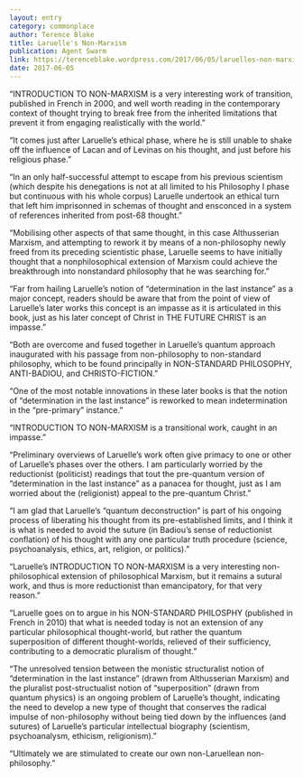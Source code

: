 ```yaml
---
layout: entry
category: commonplace
author: Terence Blake
title: Laruelle's Non-Marxism
publication: Agent Swarm
link: https://terenceblake.wordpress.com/2017/06/05/laruelles-non-marxism-between-ethicism-and-religionism/
date: 2017-06-05
---
```


“INTRODUCTION TO NON-MARXISM is a very interesting work of transition, published in French in 2000, and well worth reading in the contemporary context of thought trying to break free from the inherited limitations that prevent it from engaging realistically with the world.”

“It comes just after Laruelle’s ethical phase, where he is still unable to shake off the influence of Lacan and of Levinas on his thought, and just before his religious phase.”

“In an only half-successful attempt to escape from his previous scientism (which despite his denegations is not at all limited to his Philosophy I phase but continuous with his whole corpus) Laruelle undertook an ethical turn that left him imprisonned in schemas of thought and ensconced in a system of references inherited from post-68 thought.”

“Mobilising other aspects of that same thought, in this case Althusserian Marxism, and attempting to rework it by means of a non-philosophy newly freed from its preceding scientistic phase, Laruelle seems to have initially thought that a nonphilosophical extension of Marxism could achieve the breakthrough into nonstandard philosophy that he was searching for.”

“Far from hailing Laruelle’s notion of “determination in the last instance” as a major concept, readers should be aware that from the point of view of Laruelle’s later works this concept is an impasse as it is articulated in this book, just as his later concept of Christ in THE FUTURE CHRIST is an impasse.”

“Both are overcome and fused together in Laruelle’s quantum approach inaugurated with his passage from non-philosophy to non-standard philosophy, which to be found principally in NON-STANDARD PHILOSOPHY, ANTI-BADIOU, and CHRISTO-FICTION.”

“One of the most notable innovations in these later books is that the notion of “determination in the last instance” is reworked to mean indetermination in the “pre-primary” instance.”

“INTRODUCTION TO NON-MARXISM is a transitional work, caught in an impasse.”

“Preliminary overviews of Laruelle’s work often give primacy to one or other of Laruelle’s phases over the others. I am particularly worried by the reductionist (politicist) readings that tout the pre-quantum version of “determination in the last instance” as a panacea for thought, just as I am worried about the (religionist) appeal to the pre-quantum Christ.”

“I am glad that Laruelle’s “quantum deconstruction” is part of his ongoing process of liberating his thought from its pre-established limits, and I think it is what is needed to avoid the suture (in Badiou’s sense of reductionist conflation) of his thought with any one particular truth procedure (science, psychoanalysis, ethics, art, religion, or politics).”

“Laruelle’s INTRODUCTION TO NON-MARXISM is a very interesting non-philosophical extension of philosophical Marxism, but it remains a sutural work, and thus is more reductionist than emancipatory, for that very reason.”

“Laruelle goes on to argue in his NON-STANDARD PHILOSPHY (published in French in 2010) that what is needed today is not an extension of any particular philosophical thought-world, but rather the quantum superposition of different thought-worlds, relieved of their sufficiency, contributing to a democratic pluralism of thought.”

“The unresolved tension between the monistic structuralist notion of “determination in the last instance” (drawn from Althusserian Marxism) and the pluralist post-structualist notion of “superposition” (drawn from quantum physics) is an ongoing problem of Laruelle’s thought, indicating the need to develop a new type of thought that conserves the radical impulse of non-philosophy without being tied down by the influences (and sutures) of Laruelle’s particular intellectual biography (scientism, psychoanalysm, ethicism, religionism).”

“Ultimately we are stimulated to create our own non-Laruellean non-philosophy.”


